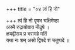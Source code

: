 +++
title = "०४ त्वं हि नो"

+++
त्वं हि नो वृषभ चक्षिमेष्ठा  
अस्मै रुद्रायोग्राय मीढुषे ।  
क्षयद्वीराय प्र भरामहे मतिं  
यथा नः शम् असो द्विपदे शं चतुष्पदे ॥